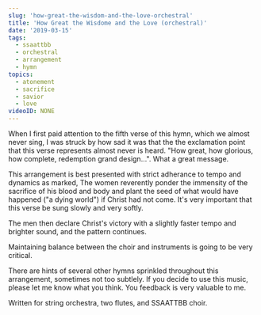 ```yaml
---
slug: 'how-great-the-wisdom-and-the-love-orchestral'
title: 'How Great the Wisdome and the Love (orchestral)'
date: '2019-03-15'
tags:
  - ssaattbb
  - orchestral
  - arrangement
  - hymn
topics:
  - atonement
  - sacrifice
  - savior
  - love
videoID: NONE
---
```


When I first paid attention to the fifth verse of this hymn, which we almost never sing, I was struck by how sad it was that the the exclamation point that this verse represents almost never is heard.  "How great, how glorious, how complete, redemption grand design...".  What a great message.  

This arrangement is best presented with strict adherance to tempo and dynamics as marked,  The women reverently ponder the immensity of the sacrifice of his blood and body and plant the seed of what would have happened ("a dying world") if Christ had not come.  It's very important that this verse be sung slowly and very softly.

The men then declare Christ's victory with a slightly faster tempo and brighter sound, and the pattern continues.  

Maintaining balance between the choir and instruments is going to be very critical. 

There are hints of several other hymns sprinkled throughout this arrangement, sometimes not too subtlely.  If you decide to use this music, please let me know what you think.  You feedback is very valuable to me. 

Written for string orchestra, two flutes, and SSAATTBB choir.
